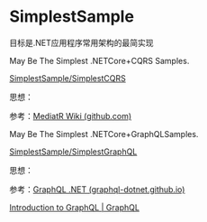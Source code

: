 # SimplestSample

目标是.NET应用程序常用架构的最简实现



May Be The Simplest .NETCore+CQRS Samples.

[SimplestSample/SimplestCQRS](https://github.com/amerina/SimplestSample/tree/main/SimplestCQRS)

思想：



参考：[MediatR Wiki (github.com)](https://github.com/jbogard/MediatR/wiki)



May Be The Simplest .NETCore+GraphQLSamples.

[SimplestSample/SimplestGraphQL](https://github.com/amerina/SimplestSample/tree/main/SimplestGraphQL)

思想：



参考：[GraphQL .NET (graphql-dotnet.github.io)](https://graphql-dotnet.github.io/docs/getting-started/installation)

[Introduction to GraphQL | GraphQL](https://graphql.org/learn/)
